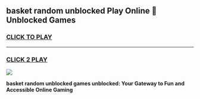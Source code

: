 
## basket random unblocked Play Online 👋 Unblocked Games
<h3>
<a href="https://premium.freeplayer.one?title=basket_random_unblocked&ref=19F">CLICK TO PLAY</a></h3>
<hr>

<h3>
<a href="https://premium.freeplayer.one?title=basket_random_unblocked&ref=19F">CLICK 2 PLAY</a>
  
</h3>

<a href="https://premium.freeplayer.one?title=basket_random_unblocked&ref=19F"><img src="https://clearcache.store/games.png"></a>


**basket random unblocked games unblocked: Your Gateway to Fun and Accessible Online Gaming**
